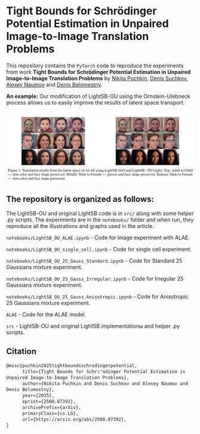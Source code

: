 # Tight Bounds for Schrödinger Potential Estimation in Unpaired Image-to-Image Translation Problems

This repository contains the `PyTorch` code to reproduce the experiments from work **Tight Bounds for Schrödinger Potential Estimation in Unpaired Image-to-Image Translation Problems** by  [Nikita Puchkin](https://scholar.google.com/citations?hl=en&user=xc8HXnMAAAAJ), [Denis Suchkov](https://scholar.google.com/citations?user=whaT9tkAAAAJ&hl=en), [Alexey Naumov](https://scholar.google.com/citations?user=5723KoYAAAAJ&hl=en) and [Denis Belomestny](https://scholar.google.com/citations?user=WFjIBlcAAAAJ&hl=en).

**An example:** Our modification of LightSB-OU using the Ornstein-Ulebneck process allows us to easily improve the results of latent space transport.

<p align="center"><img src="example.jpg" width="800" /></p>

## The repository is organized as follows:
The LightSB-OU and original LightSB code is in `src/` along with some helper .py scripts. The experiments are in the `notebooks/` folder and when run, they reproduce all the illustrations and graphs used in the article.

```notebooks/LightSB_OU_ALAE.ipynb``` - Code for image experiment with ALAE.

```notebooks/LightSB_OU_single_cell.ipynb``` - Code for single cell experiment.

```notebooks/LightSB_OU_25_Gauss_Standard.ipynb``` - Code for Standard 25 Gaussians mixture experiment.

```notebooks/LightSB_OU_25_Gauss_Irregular.ipynb``` - Code for Irregular 25 Gaussians mixture experiment.

```notebooks/LightSB_OU_25_Gauss_Anisotropic.ipynb``` - Code for Anisotropic 25 Gaussians mixture experiment.

```ALAE``` - Code for the ALAE model.

```src``` - LightSB-OU and original LightSB implementationы and helper .py scripts.

## Citation

    @misc{puchkin2025tightboundsschrodingerpotential,
          title={Tight Bounds for Schr\"odinger Potential Estimation in Unpaired Image-to-Image Translation Problems}, 
          author={Nikita Puchkin and Denis Suchkov and Alexey Naumov and Denis Belomestny},
          year={2025},
          eprint={2508.07392},
          archivePrefix={arXiv},
          primaryClass={cs.LG},
          url={https://arxiv.org/abs/2508.07392}, 
    }
